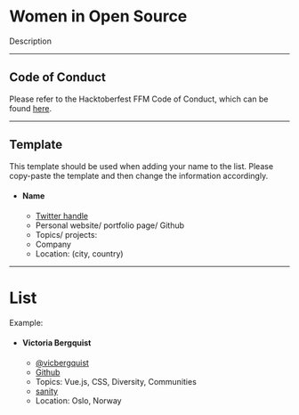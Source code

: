 # Women in Open Source

Description
___________________

## Code of Conduct

Please refer to the Hacktoberfest FFM Code of Conduct, which can be found [here](https://hacktoberffm.de/conduct).

_______________

## Template

This template should be used when adding your name to the list. Please copy-paste the template and then change the information accordingly.

* #### Name
  * [Twitter handle](https://www.twitter.com/)
  * Personal website/ portfolio page/ Github
  * Topics/ projects:
  * Company
  * Location: (city, country)

__________

# List

Example:
* #### Victoria Bergquist
  * [@vicbergquist](https://twitter.com/vicbergquist)
  * [Github](https://github.com/vicbergquist)
  * Topics: Vue.js, CSS, Diversity, Communities
  * [sanity](https://www.sanity.io)
  * Location: Oslo, Norway
  
